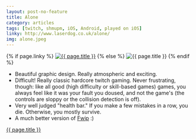 ```yaml
---
layout: post-no-feature
title: Alone
category: articles
tags: [twitch, shmupm, iOS, Android, played on iOS]
linky: http://www.laserdog.co.uk/alone/
img: alone.jpeg
---
```


{% if page.linky %}
<a href="{{page.linky}}">![{{ page.title }}](/images/{{page.img}})</a>
{% else %}
![{{ page.title }}](/images/{{page.img}})
{% endif %}

* Beautiful graphic design. Really atmospheric and exciting. 
* Difficult! Really classic hardcore twitch gaming. Never frustrating, though: like all good (high difficulty or skill-based games) games, you always feel like it was your fault you doused, and not the game's (the controls are sloppy or the collision detection is off).
* Very well judged "health bar." If you make a few mistakes in a row, you die. Otherwise, you mostly survive. 
* A much better version of [Fwip](http://fwip.co.za/) :)

[{{ page.title }}]({{page.linky}})